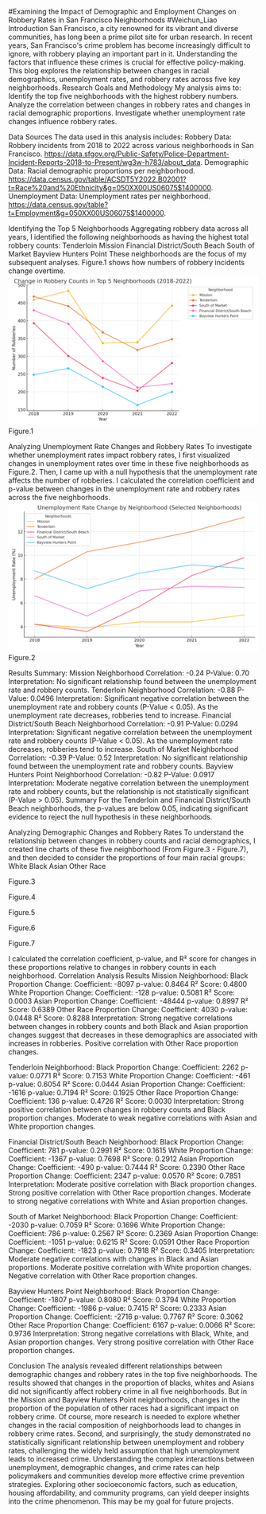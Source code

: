 #Examining the Impact of Demographic and Employment Changes on Robbery Rates in San Francisco Neighborhoods
#Weichun_Liao
Introduction
San Francisco, a city renowned for its vibrant and diverse communities, has long been a prime pilot site for urban research. In recent years, San Francisco's crime problem has become increasingly difficult to ignore, with robbery playing an important part in it. Understanding the factors that influence these crimes is crucial for effective policy-making. This blog explores the relationship between changes in racial demographics, unemployment rates, and robbery rates across five key neighborhoods.
Research Goals and Methodology
My analysis aims to:
Identify the top five neighborhoods with the highest robbery numbers.
Analyze the correlation between changes in robbery rates and changes in racial demographic proportions.
Investigate whether unemployment rate changes influence robbery rates.


Data Sources
The data used in this analysis includes:
Robbery Data: Robbery incidents from 2018 to 2022 across various neighborhoods in San Francisco. https://data.sfgov.org/Public-Safety/Police-Department-Incident-Reports-2018-to-Present/wg3w-h783/about_data. 
Demographic Data: Racial demographic proportions per neighborhood. https://data.census.gov/table/ACSDT5Y2022.B02001?t=Race%20and%20Ethnicity&g=050XX00US06075$1400000. 
Unemployment Data: Unemployment rates per neighborhood. https://data.census.gov/table?t=Employment&g=050XX00US06075$1400000. 

Identifying the Top 5 Neighborhoods
Aggregating robbery data across all years, I identified the following neighborhoods as having the highest total robbery counts:
Tenderloin
Mission
Financial District/South Beach
South of Market
Bayview Hunters Point
These neighborhoods are the focus of my subsequent analyses. Figure.1 shows how numbers of robbery incidents change overtime. 
![Description of the Image](top_5_robbery_neighborhoods_line_chart_2018_2022.png)
Figure.1

Analyzing Unemployment Rate Changes and Robbery Rates
To investigate whether unemployment rates impact robbery rates, I first visualized changes in unemployment rates over time in these five neighborhoods as Figure.2. Then, I came up with a  null hypothesis that the unemployment rate affects the number of robberies. I calculated the correlation coefficient and p-value between changes in the unemployment rate and robbery rates across the five neighborhoods. 
![Description of the Image](Unemployment_Rate_Change_Selected_Neighborhoods.png)
Figure.2

Results Summary:
Mission Neighborhood
Correlation: -0.24
P-Value: 0.70
Interpretation: No significant relationship found between the unemployment rate and robbery counts.
Tenderloin Neighborhood
Correlation: -0.88
P-Value: 0.0496
Interpretation: Significant negative correlation between the unemployment rate and robbery counts (P-Value < 0.05). As the unemployment rate decreases, robberies tend to increase.
Financial District/South Beach Neighborhood
Correlation: -0.91
P-Value: 0.0294
Interpretation: Significant negative correlation between the unemployment rate and robbery counts (P-Value < 0.05). As the unemployment rate decreases, robberies tend to increase.
South of Market Neighborhood
Correlation: -0.39
P-Value: 0.52
Interpretation: No significant relationship found between the unemployment rate and robbery counts.
Bayview Hunters Point Neighborhood
Correlation: -0.82
P-Value: 0.0917
Interpretation: Moderate negative correlation between the unemployment rate and robbery counts, but the relationship is not statistically significant (P-Value > 0.05).
Summary
For the Tenderloin and Financial District/South Beach neighborhoods, the p-values are below 0.05, indicating significant evidence to reject the null hypothesis in these neighborhoods.

Analyzing Demographic Changes and Robbery Rates
To understand the relationship between changes in robbery counts and racial demographics, I created line charts of these five neighborhood (From Figure.3 - Figure.7), and then decided to consider the proportions of four main racial groups:
White
Black
Asian
Other Race

Figure.3


Figure.4


Figure.5


Figure.6


Figure.7

I calculated the correlation coefficient, p-value, and R² score for changes in these proportions relative to changes in robbery counts in each neighborhood.
Correlation Analysis Results
Mission Neighborhood:
Black Proportion Change:
Coefficient: -8097
p-value: 0.8464
R² Score: 0.4800
White Proportion Change:
Coefficient: -128
p-value: 0.5081
R² Score: 0.0003
Asian Proportion Change:
Coefficient: -48444
p-value: 0.8997
R² Score: 0.6389
Other Race Proportion Change:
Coefficient: 4030
p-value: 0.0448
R² Score: 0.8288
Interpretation:
Strong negative correlations between changes in robbery counts and both Black and Asian proportion changes suggest that decreases in these demographics are associated with increases in robberies.
Positive correlation with Other Race proportion changes.

Tenderloin Neighborhood:
Black Proportion Change:
Coefficient: 2262
p-value: 0.0771
R² Score: 0.7153
White Proportion Change:
Coefficient: -461
p-value: 0.6054
R² Score: 0.0444
Asian Proportion Change:
Coefficient: -1616
p-value: 0.7194
R² Score: 0.1925
Other Race Proportion Change:
Coefficient: 136
p-value: 0.4726
R² Score: 0.0030
Interpretation:
Strong positive correlation between changes in robbery counts and Black proportion changes.
Moderate to weak negative correlations with Asian and White proportion changes.

Financial District/South Beach Neighborhood:
Black Proportion Change:
Coefficient: 781
p-value: 0.2991
R² Score: 0.1615
White Proportion Change:
Coefficient: -1367
p-value: 0.7698
R² Score: 0.2912
Asian Proportion Change:
Coefficient: -490
p-value: 0.7444
R² Score: 0.2390
Other Race Proportion Change:
Coefficient: 2347
p-value: 0.0570
R² Score: 0.7851
Interpretation:
Moderate positive correlation with Black proportion changes.
Strong positive correlation with Other Race proportion changes.
Moderate to strong negative correlations with White and Asian proportion changes.

South of Market Neighborhood:
Black Proportion Change:
Coefficient: -2030
p-value: 0.7059
R² Score: 0.1696
White Proportion Change:
Coefficient: 786
p-value: 0.2567
R² Score: 0.2369
Asian Proportion Change:
Coefficient: -1051
p-value: 0.6215
R² Score: 0.0591
Other Race Proportion Change:
Coefficient: -1823
p-value: 0.7918
R² Score: 0.3405
Interpretation:
Moderate negative correlations with changes in Black and Asian proportions.
Moderate positive correlation with White proportion changes.
Negative correlation with Other Race proportion changes.

Bayview Hunters Point Neighborhood:
Black Proportion Change:
Coefficient: -1807
p-value: 0.8080
R² Score: 0.3794
White Proportion Change:
Coefficient: -1986
p-value: 0.7415
R² Score: 0.2333
Asian Proportion Change:
Coefficient: -2716
p-value: 0.7767
R² Score: 0.3062
Other Race Proportion Change:
Coefficient: 6167
p-value: 0.0066
R² Score: 0.9736
Interpretation:
Strong negative correlations with Black, White, and Asian proportion changes.
Very strong positive correlation with Other Race proportion changes.


Conclusion
The analysis revealed different relationships between demographic changes and robbery rates in the top five neighborhoods. The results showed that changes in the proportion of blacks, whites and Asians did not significantly affect robbery crime in all five neighborhoods. But in the Mission and Bayview Hunters Point neighborhoods, changes in the proportion of the population of other races had a significant impact on robbery crime. Of course, more research is needed to explore whether changes in the racial composition of neighborhoods lead to changes in robbery crime rates. Second, and surprisingly, the study demonstrated no statistically significant relationship between unemployment and robbery rates, challenging the widely held assumption that high unemployment leads to increased crime. Understanding the complex interactions between unemployment, demographic changes, and crime rates can help policymakers and communities develop more effective crime prevention strategies. Exploring other socioeconomic factors, such as education, housing affordability, and community programs, can yield deeper insights into the crime phenomenon. This may be my goal for future projects.
